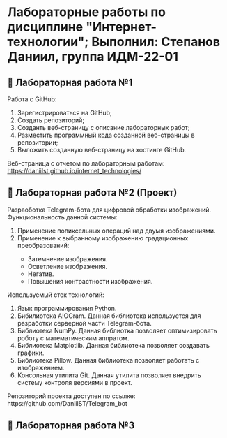 # Лабораторные работы по дисциплине "Интернет-технологии"; Выполнил: Степанов Даниил, группа ИДМ-22-01

## 📖 Лабораторная работа №1
Работа с GitHub:
1. Зарегистрироваться на GitHub;
2. Создать репозиторий;
3. Созданть веб-страницу с описание лабораторных работ;
4. Разместить программный кода созданной веб-страницы в репозитории;
5. Выложить созданную веб-страницу на хостинге GitHub.

Веб-страница с отчетом по лабораторным работам: https://daniilst.github.io/internet_technologies/


## 📖 Лабораторная работа №2 (Проект)
<div>Разраоботка Telegram-бота для цифровой обработки изображений.</div>
Функциональность данной системы:
<ol>
  <li>Применение попиксельных операций над двумя изображениями.</li>
  <li>Применение к выбранному изображению градационных преобразований:</li>
  <ul>
    <li>Затемнение изображения.</li>
    <li>Осветление изображения.</li>
    <li>Негатив.</li>
    <li>Повышения контрастности изображения.</li>
   </ul>
</ol>
Используемый стек технологий:
<ol>
  <li>Язык программирования Python.</li>
  <li>Бибилиотека AIOGram. Данная библиотека используется для разработки серверной части Telegram-бота.</li>
  <li>Библиотека NumPy. Данная библиотка позволяет оптимизировать роботу с математическим аппратом.</li>
  <li>Библиотека Matplotlib. Данная библиотека позволяет создавать графики.</li>
  <li>Библиотека Pillow. Данная библиотека позволяет работать с изображением.</li>
  <li>Консольная утилита Git. Данная утилита позволяет внедрить систему контроля версиями в проект.</li>
</ol>
Репозиторий проекта доступен по ссылке: https://github.com/DaniilST/Telegram_bot

## 📖 Лабораторная работа №3
